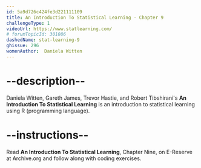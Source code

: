 ```yaml
---
id: 5a9d726c424fe3d221111109
title: An Introduction To Statistical Learning - Chapter 9
challengeType: 1
videoUrl: https://www.statlearning.com/
# forumTopicId: 301086
dashedName: stat-learning-9
ghissue: 296
womenAuthor:  Daniela Witten
---
```


# --description--

Daniela Witten, Gareth James, Trevor Hastie, and Robert Tibshirani's __An Introduction To Statistical Learning__ is an introduction to statistical learning using R (programming language).

# --instructions--

Read __An Introduction To Statistical Learning__, Chapter Nine, on E-Reserve at Archive.org and follow along with coding exercises. 